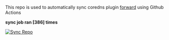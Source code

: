 This repo is used to automatically sync coredns plugin [forward](https://github.com/QZLin/forward) using Github Actions

**sync job ran [386] times**

[![Sync Repo](https://github.com/QZLin/coredns-extract/actions/workflows/sync.yaml/badge.svg)](https://github.com/QZLin/coredns-extract/actions/workflows/sync.yaml)
